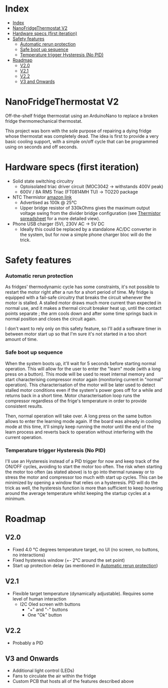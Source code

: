 # Index
- [Index](#index)
- [NanoFridgeThermostat V2](#nanofridgethermostat-v2)
- [Hardware specs (first iteration)](#hardware-specs-first-iteration)
- [Safety features](#safety-features)
    - [Automatic rerun protection](#automatic-rerun-protection)
    - [Safe boot up sequence](#safe-boot-up-sequence)
    - [Temperature trigger Hysteresis (No PID)](#temperature-trigger-hysteresis-no-pid)
- [Roadmap](#roadmap)
  - [V2.0](#v20)
  - [V2.1](#v21)
  - [V2.2](#v22)
  - [V3 and Onwards](#v3-and-onwards)

# NanoFridgeThermostat V2
Off-the-shelf fridge thermostat using an ArduinoNano to replace a broken fridge thermomechanical thermostat.

This project was born with the sole purpose of repairing a dying fridge whose thermostat was completely dead.
The idea is first to provide a very basic cooling support, with a simple on/off cycle that can be programmed using on seconds and off seconds.

# Hardware specs (first iteration)
* Solid state switching circuitry
  * Optoisolated triac driver circuit (MOC3042 -> withstands 400V peak)
  * 600V / 8A RMS Triac (FT0814MH TU) -> TO220 package
* NTC Thermistor [amazon link](https://www.amazon.fr/gp/product/B07CQT5S7Y/ref=ppx_yo_dt_b_asin_title_o00_s00?ie=UTF8&psc=1)
  * Advertised  as 100k @ 25°C
  * Upper bridge resistor of 330kOhms gives the maximum output voltage swing from the divider bridge configuration (see [Thermistor spreadsheet](Thermistor%20values.ods) for a more detailed view).
* Phone USB charger (5V), 230V AC -> 5V DC
  * Ideally this could be replaced by a standalone AC/DC converter in the system, but for now a simple phone charger bloc will do the trick.

# Safety features
### Automatic rerun protection
As fridges' thermodynamic cycle has some constraints, it's not possible to restart the motor right after a run for a short period of time.
My fridge is equipped with a fail-safe circuitry that breaks the circuit whenever the motor is stalled. A stalled motor draws much more current than expected in normal use, and it makes a thermal circuit breaker heat up, until the contact points separate ; the arm cools down and after some time springs back in normal position and closes the circuit again.

I don't want to rely only on this safety feature, so I'll add a software timer in between motor start up so that I'm sure it's not started in a too short amount of time.

### Safe boot up sequence
When the system boots up, it'll wait for 5 seconds before starting normal operation.
This will allow for the user to enter the "learn" mode (with a long press on a button).
This mode will be used to reset internal memory and start characterising compressor motor again (monitoring current in "normal" operation).
This characterisation of the motor will be later used to detect stalled motor conditions even if the system's power goes off for a while and returns back in a short time.
Motor characterisation loop runs the compressor regardless of the frige's temperature in order to provide consistent results.

Then, normal operation will take over.
A long press on the same button allows to enter the learning mode again.
If the board was already in cooling mode at this time, it'll simply keep running the motor until the end of the learn process and reverts back to operation without interfering with the current operation.


### Temperature trigger Hysteresis (No PID)
I'll use an Hysteresis instead of a PID trigger for now and keep track of the ON/OFF cycles, avoiding to start the motor too often.
The risk when starting the motor too often (as stated above) is to go into thermal runaway or to stress the motor and compressor too much with start up cycles.
This can be minimized by opening a window that relies on a hysteresis.
PID will do the trick as well, the hysteresis function is more than sufficient to keep hovering around the average temperature whilst keeping the startup cycles at a minimum.

# Roadmap
## V2.0
* Fixed 4.0 °C degrees temperature target, no UI (no screen, no buttons, no interactions)
* Fixed hysteresis window (+- 2°C around the set point)
* Start up protection delay (as mentioned in [Automatic rerun protection](#automatic-rerun-protection))

## V2.1
* Flexible target temperature (dynamically adjustable). Requires some level of human interaction
  * I2C Oled screen with buttons
    * "+" and "-" buttons
    * One "Ok" button

## V2.2
* Probably a PID

## V3 and Onwards
* Additional light control (LEDs)
* Fans to circulate the air within the fridge
* Custom PCB that hosts all of the features described above